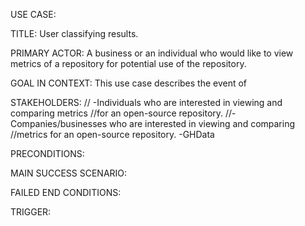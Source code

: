 USE CASE:

TITLE:
User classifying results.

PRIMARY ACTOR:
A business or an individual who would like to view metrics of a repository for potential use of the repository.

GOAL IN CONTEXT:
This use case describes the event of

STAKEHOLDERS:
// -Individuals who are interested in viewing and comparing metrics //for an open-source repository.
//-Companies/businesses who are interested in viewing and comparing //metrics for an open-source repository.
-GHData

PRECONDITIONS:


MAIN SUCCESS SCENARIO:


FAILED END CONDITIONS:


TRIGGER:
